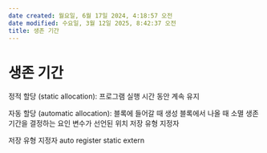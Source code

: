```yaml
---
date created: 월요일, 6월 17일 2024, 4:18:57 오전
date modified: 수요일, 3월 12일 2025, 8:42:37 오전
title: 생존 기간
---
```


# 생존 기간

정적 할당 (static allocation):
 프로그램 실행 시간 동안 계속 유지

자동 할당 (automatic allocation):
 블록에 들어갈 때 생성
 블록에서 나올 때 소멸 생존 기간을 결정하는 요인
 변수가 선언된 위치
 저장 유형 지정자

저장 유형 지정자
 auto
 register
 static
 extern
